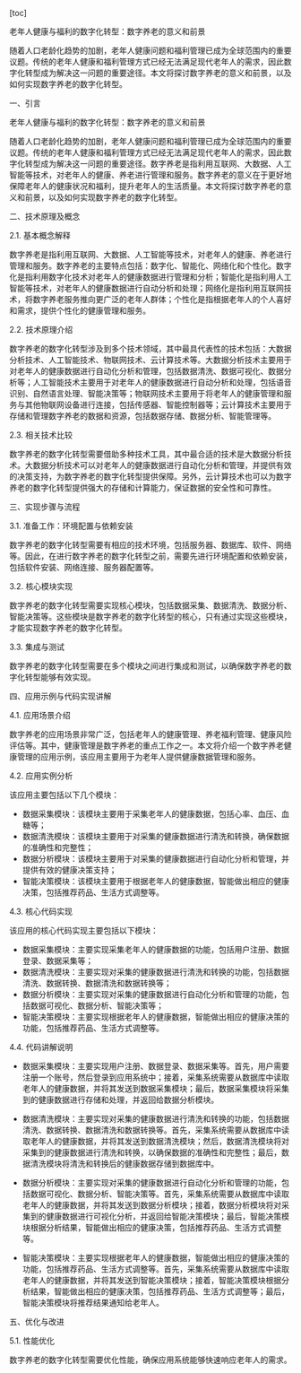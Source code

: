 
[toc]                    
                
                
老年人健康与福利的数字化转型：数字养老的意义和前景

随着人口老龄化趋势的加剧，老年人健康问题和福利管理已成为全球范围内的重要议题。传统的老年人健康和福利管理方式已经无法满足现代老年人的需求，因此数字化转型成为解决这一问题的重要途径。本文将探讨数字养老的意义和前景，以及如何实现数字养老的数字化转型。

一、引言

老年人健康与福利的数字化转型：数字养老的意义和前景

随着人口老龄化趋势的加剧，老年人健康问题和福利管理已成为全球范围内的重要议题。传统的老年人健康和福利管理方式已经无法满足现代老年人的需求，因此数字化转型成为解决这一问题的重要途径。数字养老是指利用互联网、大数据、人工智能等技术，对老年人的健康、养老进行管理和服务。数字养老的意义在于更好地保障老年人的健康状况和福利，提升老年人的生活质量。本文将探讨数字养老的意义和前景，以及如何实现数字养老的数字化转型。

二、技术原理及概念

2.1. 基本概念解释

数字养老是指利用互联网、大数据、人工智能等技术，对老年人的健康、养老进行管理和服务。数字养老的主要特点包括：数字化、智能化、网络化和个性化。数字化是指利用数字化技术对老年人的健康数据进行管理和分析；智能化是指利用人工智能等技术，对老年人的健康数据进行自动分析和处理；网络化是指利用互联网技术，将数字养老服务推向更广泛的老年人群体；个性化是指根据老年人的个人喜好和需求，提供个性化的健康管理和服务。

2.2. 技术原理介绍

数字养老的数字化转型涉及到多个技术领域，其中最具代表性的技术包括：大数据分析技术、人工智能技术、物联网技术、云计算技术等。大数据分析技术主要用于对老年人的健康数据进行自动化分析和管理，包括数据清洗、数据可视化、数据分析等；人工智能技术主要用于对老年人的健康数据进行自动分析和处理，包括语音识别、自然语言处理、智能决策等；物联网技术主要用于将老年人的健康管理和服务与其他物联网设备进行连接，包括传感器、智能控制器等；云计算技术主要用于存储和管理数字养老的数据和资源，包括数据存储、数据分析、智能管理等。

2.3. 相关技术比较

数字养老的数字化转型需要借助多种技术工具，其中最合适的技术是大数据分析技术。大数据分析技术可以对老年人的健康数据进行自动化分析和管理，并提供有效的决策支持，为数字养老的数字化转型提供保障。另外，云计算技术也可以为数字养老的数字化转型提供强大的存储和计算能力，保证数据的安全性和可靠性。

三、实现步骤与流程

3.1. 准备工作：环境配置与依赖安装

数字养老的数字化转型需要有相应的技术环境，包括服务器、数据库、软件、网络等。因此，在进行数字养老的数字化转型之前，需要先进行环境配置和依赖安装，包括软件安装、网络连接、服务器配置等。

3.2. 核心模块实现

数字养老的数字化转型需要实现核心模块，包括数据采集、数据清洗、数据分析、智能决策等。这些模块是数字养老的数字化转型的核心，只有通过实现这些模块，才能实现数字养老的数字化转型。

3.3. 集成与测试

数字养老的数字化转型需要在多个模块之间进行集成和测试，以确保数字养老的数字化转型能够有效实现。

四、应用示例与代码实现讲解

4.1. 应用场景介绍

数字养老的应用场景非常广泛，包括老年人的健康管理、养老福利管理、健康风险评估等。其中，健康管理是数字养老的重点工作之一。本文将介绍一个数字养老健康管理的应用示例，该应用主要用于为老年人提供健康数据管理和服务。

4.2. 应用实例分析

该应用主要包括以下几个模块：

- 数据采集模块：该模块主要用于采集老年人的健康数据，包括心率、血压、血糖等；
- 数据清洗模块：该模块主要用于对采集的健康数据进行清洗和转换，确保数据的准确性和完整性；
- 数据分析模块：该模块主要用于对采集的健康数据进行自动化分析和管理，并提供有效的健康决策支持；
- 智能决策模块：该模块主要用于根据老年人的健康数据，智能做出相应的健康决策，包括推荐药品、生活方式调整等。

4.3. 核心代码实现

该应用的核心代码实现主要包括以下模块：

- 数据采集模块：主要实现采集老年人的健康数据的功能，包括用户注册、数据登录、数据采集等；
- 数据清洗模块：主要实现对采集的健康数据进行清洗和转换的功能，包括数据清洗、数据转换、数据清洗和数据转换等；
- 数据分析模块：主要实现对采集的健康数据进行自动化分析和管理的功能，包括数据可视化、数据分析、智能决策等；
- 智能决策模块：主要实现根据老年人的健康数据，智能做出相应的健康决策的功能，包括推荐药品、生活方式调整等。

4.4. 代码讲解说明

- 数据采集模块：主要实现用户注册、数据登录、数据采集等。首先，用户需要注册一个账号，然后登录到应用系统中；接着，采集系统需要从数据库中读取老年人的健康数据，并将其发送到数据采集模块；最后，数据采集模块将采集到的健康数据进行存储和处理，并返回给数据分析模块。

- 数据清洗模块：主要实现对采集的健康数据进行清洗和转换的功能，包括数据清洗、数据转换、数据清洗和数据转换等。首先，采集系统需要从数据库中读取老年人的健康数据，并将其发送到数据清洗模块；然后，数据清洗模块将对采集到的健康数据进行清洗和转换，以确保数据的准确性和完整性；最后，数据清洗模块将清洗和转换后的健康数据存储到数据库中。

- 数据分析模块：主要实现对采集的健康数据进行自动化分析和管理的功能，包括数据可视化、数据分析、智能决策等。首先，采集系统需要从数据库中读取老年人的健康数据，并将其发送到数据分析模块；接着，数据分析模块将对采集到的健康数据进行可视化分析，并返回给智能决策模块；最后，智能决策模块根据分析结果，智能做出相应的健康决策，包括推荐药品、生活方式调整等。

- 智能决策模块：主要实现根据老年人的健康数据，智能做出相应的健康决策的功能，包括推荐药品、生活方式调整等。首先，采集系统需要从数据库中读取老年人的健康数据，并将其发送到智能决策模块；接着，智能决策模块根据分析结果，智能做出相应的健康决策，包括推荐药品、生活方式调整等；最后，智能决策模块将推荐结果通知给老年人。

五、优化与改进

5.1. 性能优化

数字养老的数字化转型需要优化性能，确保应用系统能够快速响应老年人的需求。

